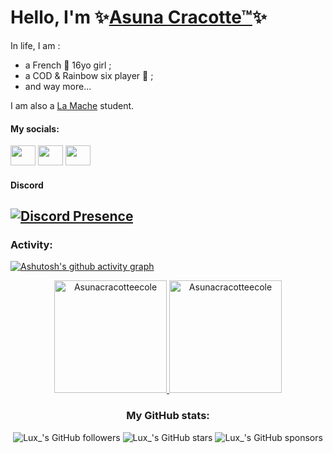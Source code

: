 # Hello, I'm ✨[Asuna Cracotte™](https://discord.com/users/1072121997942861824)✨

In life, I am :
- a French 🥐 16yo girl ;
- a COD & Rainbow six player 🔫 ;
- and way more...

I am also a [La Mache](https://www.ecolelamache.org/ 'La Mache School') student.

#### My socials:

<a title="Asuna's Steam profile" href="https://steamcommunity.com/id/Asuna_cracotte/"><img height="32" width="32" src="https://cdn.simpleicons.org/steam" style="width:40px" /></a>
<a title="Asuna's Twitch profile" href="https://www.twitch.tv/asuna_cracotte_"><img height="32" width="32" src="https://cdn.simpleicons.org/twitch" style="width:40px" /></a>
<a title="Asuna's Youtube profile" href="https://www.youtube.com/@asunacracotte"><img height="32" width="32" src="https://cdn.simpleicons.org/youtube" style="width:40px;" /></a>
#### Discord
[![Discord Presence](https://lanyard.cnrad.dev/api/1072121997942861824?theme=dark&showDisplayName=true&hideActivity=true&hideProfile=false&hideStatus=false&hideDiscrim=false)](https://discord.com/users/1072121997942861824)
------
<h3 align="left">Activity:</h3>

[![Ashutosh's github activity graph](https://github-readme-activity-graph.vercel.app/graph?username=Asunacracotteecole&bg_color=100f0f&color=4c5e9e&line=4c569e&point=403e41&area=true&hide_border=true)](https://github.com/ashutosh00710/github-readme-activity-graph)

<div align="center">
  <a href="https://github.com/Asunacracotteecole">
    <img height="180em" src="https://github-readme-stats.vercel.app/api/top-langs?username=Asunacracotteecole&show_icons=true&locale=en&layout=compact&theme=tokyonight" alt="Asunacracotteecole"/>
    <img height="180em" src="https://github-readme-stats.vercel.app/api?username=Asunacracotteecole&show_icons=true&locale=en&layout=compact&theme=tokyonight" alt="Asunacracotteecole"/>
  </a>
  
### My GitHub stats:
![Lux_'s GitHub followers](https://img.shields.io/github/followers/Asunacracotteecole)
![Lux_'s GitHub stars](https://img.shields.io/github/stars/Asunacracotteecole)
![Lux_'s GitHub sponsors](https://img.shields.io/github/sponsors/Asunacracotteecole)
